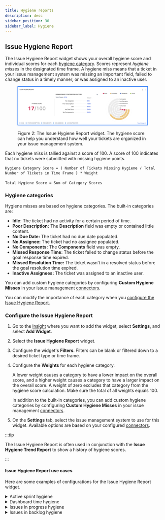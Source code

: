 ```yaml
---
title: Hygiene reports
description: desc
sidebar_position: 30
sidebar_label: Hygiene
---
```


## Issue Hygiene Report

The Issue Hygiene Report widget shows your overall hygiene score and individual scores for each [hygiene category](#hygiene-categories). Scores represent _hygiene misses_ in the designated time frame. A hygiene miss means that a ticket in your issue management system was missing an important field, failed to change status in a timely manner, or was assigned to an inactive user.

<figure>

![](./static/issue-hygiene-report-widget.png)

<figcaption>Figure 2: The Issue Hygiene Report widget. The hygiene score can help you understand how well your tickets are organized in your issue management system.</figcaption>
</figure>

Each hygiene miss is tallied against a score of 100. A score of 100 indicates that no tickets were submitted with missing hygiene points.

```
Hygiene Category Score = ( Number of Tickets Missing Hygiene / Total Number of Tickets in Time Frame ) * Weight

Total Hygiene Score = Sum of Category Scores
```

### Hygiene categories

Hygiene misses are based on hygiene categories. The built-in categories are:

* **Idle:** The ticket had no activity for a certain period of time.
* **Poor Description:** The **Description** field was empty or contained little content.
* **No Due Date:** The ticket had no due date populated.
* **No Assignee:** The ticket had no assignee populated.
* **No Components:** The **Components** field was empty.
* **Missed Response Time:** The ticket failed to change status before the goal response time expired.
* **Missed Resolution Time:** The ticket wasn't in a resolved status before the goal resolution time expired.
* **Inactive Assignees:** The ticket was assigned to an inactive user.

You can add custom hygiene categories by configuring **Custom Hygiene Misses** in your issue management [connectors](../../sei-integrations/sei-integrations-overview.md).

You can modify the importance of each category when you [configure the Issue Hygiene Report](#configure-the-issue-hygiene-report).

### Configure the Issue Hygiene Report

1. Go to the [Insight](../../sei-insights.md) where you want to add the widget, select **Settings**, and select **Add Widget**.
2. Select the **Issue Hygiene Report** widget.
3. Configure the widget's **Filters**. Filters can be blank or filtered down to a desired ticket type or time frame.
4. Configure the **Weights** for each hygiene category.

   A lower weight causes a category to have a lower impact on the overall score, and a higher weight causes a category to have a larger impact on the overall score. A weight of zero excludes that category from the hygiene score calculation. Make sure the total of all weights equals 100.

   In addition to the built-in categories, you can add custom hygiene categories by configuring **Custom Hygiene Misses** in your issue management [connectors](../../sei-integrations/sei-integrations-overview.md).

<!--image - .gitbook/assets/image (71).png -- Issue Hygiene Report widget config - Weights tab-->

5. On the **Settings** tab, select the issue management system to use for this widget. Available options are based on your configured [connectors](/docs/category/connectors-and-integrations).

:::tip

The Issue Hygiene Report is often used in conjunction with the **Issue Hygiene Trend Report** to show a history of hygiene scores.

:::

#### Issue Hygiene Report use cases

Here are some examples of configurations for the Issue Hygiene Report widget.

<details>
<summary>Active sprint hygiene</summary>

You can configure the widget to show your team's current sprint only. To do this, go to the **Filter** tab, select **Sprint**, and then select **Includes Active Sprints Only**.

<!--img .gitbook/assets/image (55).png - Configure issue hygiene report -- filters tab - include active sprints only-->

</details>

<details>
<summary>Dashboard time hygiene</summary>

_Dashboard time_ is the time range selected by the user when viewing Insights. You can configure the widget to show the hygiene score for all tickets created in the user-selected dashboard time. To do this, go to the **Filter** tab, select **Issue Created In**, and then select **Use Dashboard Time**.

<!--img .gitbook/assets/image (33).png - Configure issue hygiene report -- filters tab - use dashboard time-->

</details>

<details>
<summary>Issues in progress hygiene</summary>

You can configure the widget to show the hygiene score for all in-progress tickets. To do this, go to the **Filter** tab, select **Status**, and then select the statuses that correspond to in-progress tickets.

<!--img .gitbook/assets/image (64).png - Configure issue hygiene report -- filters tab - filter by in progress tickets-->

</details>

<details>
<summary>Issues in backlog hygiene</summary>

You can configure the widget to show the hygiene score for all tickets in your backlog. To do this, go to the **Filter** tab, select **Status**, and then select the statuses that correspond to backlog tickets.

<!--img .gitbook/assets/image (47).png - Configure issue hygiene report -- filters tab - filter by status "to do"-->

</details>

